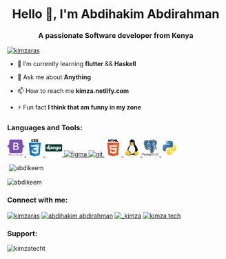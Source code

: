 <h1 align="center">Hello 👋, I'm Abdihakim Abdirahman</h1>
<h3 align="center">A passionate Software developer from Kenya</h3>

<p align="left"> <a href="https://twitter.com/kimzaras" target="blank"><img src="https://img.shields.io/twitter/follow/kimzaras?logo=twitter&style=for-the-badge" alt="kimzaras" /></a> </p>

- 🌱 I’m currently learning **flutter** && **Haskell**

- 💬 Ask me about **Anything**

- 📫 How to reach me **kimza.netlify.com**

- ⚡ Fun fact **I think that am funny in my zone**

<h3 align="left">Languages and Tools:</h3>
<p align="left"> <a href="https://getbootstrap.com" target="_blank" rel="noreferrer"> <img src="https://raw.githubusercontent.com/devicons/devicon/master/icons/bootstrap/bootstrap-plain-wordmark.svg" alt="bootstrap" width="40" height="40"/> </a> <a href="https://www.w3schools.com/css/" target="_blank" rel="noreferrer"> <img src="https://raw.githubusercontent.com/devicons/devicon/master/icons/css3/css3-original-wordmark.svg" alt="css3" width="40" height="40"/> </a> <a href="https://www.djangoproject.com/" target="_blank" rel="noreferrer"> <img src="https://raw.githubusercontent.com/devicons/devicon/master/icons/django/django-original.svg" alt="django" width="40" height="40"/> </a> <a href="https://www.figma.com/" target="_blank" rel="noreferrer"> <img src="https://www.vectorlogo.zone/logos/figma/figma-icon.svg" alt="figma" width="40" height="40"/> </a> <a href="https://git-scm.com/" target="_blank" rel="noreferrer"> <img src="https://www.vectorlogo.zone/logos/git-scm/git-scm-icon.svg" alt="git" width="40" height="40"/> </a> <a href="https://www.w3.org/html/" target="_blank" rel="noreferrer"> <img src="https://raw.githubusercontent.com/devicons/devicon/master/icons/html5/html5-original-wordmark.svg" alt="html5" width="40" height="40"/> </a> <a href="https://www.linux.org/" target="_blank" rel="noreferrer"> <img src="https://raw.githubusercontent.com/devicons/devicon/master/icons/linux/linux-original.svg" alt="linux" width="40" height="40"/> </a> <a href="https://www.postgresql.org" target="_blank" rel="noreferrer"> <img src="https://raw.githubusercontent.com/devicons/devicon/master/icons/postgresql/postgresql-original-wordmark.svg" alt="postgresql" width="40" height="40"/> </a> <a href="https://www.python.org" target="_blank" rel="noreferrer"> <img src="https://raw.githubusercontent.com/devicons/devicon/master/icons/python/python-original.svg" alt="python" width="40" height="40"/> </a> </p>

<p>&nbsp;<img align="center" src="https://github-readme-stats.vercel.app/api?username=abdikeem&show_icons=true&locale=en" alt="abdikeem" /></p>

<p><img align="center" src="https://github-readme-streak-stats.herokuapp.com/?user=abdikeem&" alt="abdikeem" /></p>

<h3 align="left">Connect with me:</h3>
<p align="left">
<a href="https://twitter.com/kimzaras" target="blank"><img align="center" src="https://raw.githubusercontent.com/rahuldkjain/github-profile-readme-generator/master/src/images/icons/Social/twitter.svg" alt="kimzaras" height="30" width="40" /></a>
<a href="https://linkedin.com/in/abdihakim abdirahman" target="blank"><img align="center" src="https://raw.githubusercontent.com/rahuldkjain/github-profile-readme-generator/master/src/images/icons/Social/linked-in-alt.svg" alt="abdihakim abdirahman" height="30" width="40" /></a>
<a href="https://instagram.com/_kimza" target="blank"><img align="center" src="https://raw.githubusercontent.com/rahuldkjain/github-profile-readme-generator/master/src/images/icons/Social/instagram.svg" alt="_kimza" height="30" width="40" /></a>
<a href="https://www.youtube.com/c/kimza tech" target="blank"><img align="center" src="https://raw.githubusercontent.com/rahuldkjain/github-profile-readme-generator/master/src/images/icons/Social/youtube.svg" alt="kimza tech" height="30" width="40" /></a>
</p>

<h3 align="left">Support:</h3>
<p><a href="https://www.buymeacoffee.com/kimzatecht"> <img align="left" src="https://cdn.buymeacoffee.com/buttons/v2/default-yellow.png" height="50" width="210" alt="kimzatecht" /></a></p><br><br>

